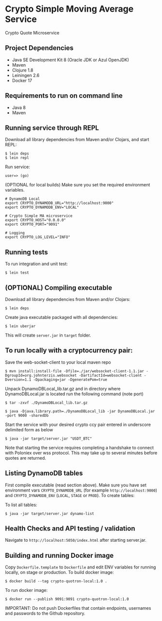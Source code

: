 # Crypto Simple Moving Average Service
Crypto Quote Microservice

## Project Dependencies

- Java SE Development Kit 8 (Oracle JDK or Azul OpenJDK)
- Maven
- Clojure 1.8
- Leiningen 2.6
- Docker 17

## Requirements to run on command line

- Java 8
- Maven

## Running service through REPL

Download all library dependencies from Maven and/or Clojars, and start REPL:

    $ lein deps
    $ lein repl

Run service:

    user=> (go)

(OPTIONAL for local builds) Make sure you set the required environment variables. 

    # DynamoDB Local
    export CRYPTO_DYNAMODB_URL="http://localhost:9000"
    export CRYPTO_DYNAMODB_ENV="LOCAL"

    # Crypto Simple MA microservice
    export CRYPTO_HOST="0.0.0.0"
    export CRYPTO_PORT="9091"

    # Logging 
    export CRYPTO_LOG_LEVEL="INFO"

## Running tests

To run integration and unit test:

    $ lein test

## (OPTIONAL) Compiling executable

Download all library dependencies from Maven and/or Clojars:

    $ lein deps

Create java executable packaged with all dependencies:

    $ lein uberjar

This will create `server.jar` in `target` folder.

## To run locally with a cryptocurrency pair:

Save the web-socket-client to your local maven repo

    $ mvn install:install-file -Dfile=./jar/websocket-client-1.1.jar -DgroupId=org.johnterzis.websocket -DartifactId=websocket-client -Dversion=1.1 -Dpackaging=jar -DgeneratePom=true

Unpack DynamoDBLocal_lib.tar.gz and in directory where DynamoDBLocal.jar is located run the following command (note port)
    
    $ tar -zxvf ./DynamoDBLocal_lib.tar.gz

    $ java -Djava.library.path=./DynamoDBLocal_lib -jar DynamoDBLocal.jar -port 9000 -sharedDb

Start the service with your desired crypto ccy pair entered in underscore delimited form as below

    $ java -jar target/server.jar "USDT_BTC"

Note that starting the service requires completing a handshake to connect with Poloniex over wss protocol. This may take up to several minutes before quotes are returned.


## Listing DynamoDB tables

First compile executable (read section above). Make sure you have set environment vars `CRYPTO_DYNAMODB_URL`
(for example `http://localhost:9000`) and `CRYPTO_DYNAMODB_ENV` (`LOCAL`, `STAGE` or `PROD`). To create tables:

To list all tables:

    $ java -jar target/server.jar dynamo-list

## Health Checks and API testing / validation

Navigate to `http://localhost:5050/index.html` after starting server.jar.

## Building and running Docker image

Copy `Dockerfile.template` to `Dockerfile` and edit ENV variables for running locally, on stage or production.
To build docker image:

    $ docker build --tag crypto-quotron-local:1.0 .

To run docker image:

    $ docker run --publish 9091:9091 crypto-quotron-local:1.0

IMPORTANT: Do not push Dockerfiles that contain endpoints, usernames and passwords to the Github repository.



